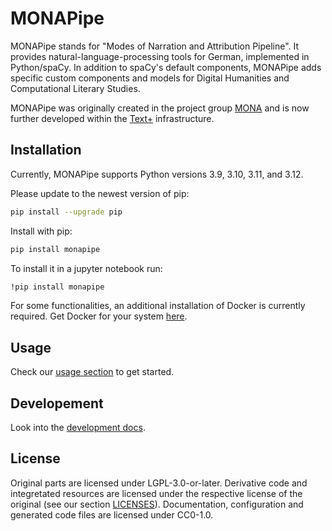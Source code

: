 <!--readme-about-start-->
# MONAPipe

MONAPipe stands for "Modes of Narration and Attribution Pipeline". It provides natural-language-processing tools for German, implemented in Python/spaCy. In addition to spaCy's default components, MONAPipe adds specific custom components and models for Digital Humanities and Computational Literary Studies.

MONAPipe was originally created in the project group [MONA](https://www.uni-goettingen.de/de/mona/626918.html) and is now further developed within the [Text+](https://text-plus.org/) infrastructure.
<!--readme-about-end-->


## Installation

<!--readme-installation-start-->
Currently, MONAPipe supports Python versions 3.9, 3.10, 3.11, and 3.12.

Please update to the newest version of pip:

```sh
pip install --upgrade pip
```

Install with pip:

```sh
pip install monapipe
```

To install it in a jupyter notebook run:

```sh
!pip install monapipe
```

For some functionalities, an additional installation of Docker is currently required. Get Docker for your system [here](https://docs.docker.com/get-started/.get-docker/).
<!--readme-installation-end-->


## Usage

Check our [usage section](https://textplus.pages.gwdg.de/collections/mona-pipe/getting_started/getting_started/) to get started.


## Developement

Look into the [development docs](https://textplus.pages.gwdg.de/collections/mona-pipe/development/development/).


## License

Original parts are licensed under LGPL-3.0-or-later. Derivative code and integretated resources are licensed under the respective license of the original (see our section [LICENSES](https://gitlab.gwdg.de/textplus/collections/mona-pipe/-/tree/develop/LICENSES)). Documentation, configuration and generated code files are licensed under CC0-1.0.